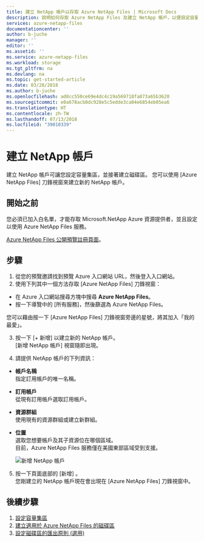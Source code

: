 ```yaml
---
title: 建立 NetApp 帳戶以存取 Azure NetApp Files | Microsoft Docs
description: 說明如何存取 Azure NetApp Files 及建立 NetApp 帳戶，以便設定容量集區及建立磁碟區。
services: azure-netapp-files
documentationcenter: ''
author: b-juche
manager: ''
editor: ''
ms.assetid: ''
ms.service: azure-netapp-files
ms.workload: storage
ms.tgt_pltfrm: na
ms.devlang: na
ms.topic: get-started-article
ms.date: 03/28/2018
ms.author: b-juche
ms.openlocfilehash: ad8cc550ce69e4dc4c19a569718fa873a65b3620
ms.sourcegitcommit: e0a678acb0dc928e5c5edde3ca04e6854eb05ea6
ms.translationtype: HT
ms.contentlocale: zh-TW
ms.lasthandoff: 07/13/2018
ms.locfileid: "39010339"
---
```

# <a name="create-a-netapp-account"></a>建立 NetApp 帳戶
建立 NetApp 帳戶可讓您設定容量集區，並接著建立磁碟區。 您可以使用 [Azure NetApp Files] 刀鋒視窗來建立新的 NetApp 帳戶。

## <a name="before-you-begin"></a>開始之前
您必須已加入白名單，才能存取 Microsoft.NetApp Azure 資源提供者，並且設定以使用 Azure NetApp Files 服務。  

[Azure NetApp Files 公開預覽註冊頁面](https://aka.ms/nfspublicpreview)。 

## <a name="steps"></a>步驟 

1. 從您的預覽邀請找到預覽 Azure 入口網站 URL，然後登入入口網站。 
2.  使用下列其中一個方法存取 [Azure NetApp Files] 刀鋒視窗：  
  * 在 Azure 入口網站搜尋方塊中搜尋 **Azure NetApp Files**。  
  * 按一下導覽中的 [所有服務]，然後篩選為 Azure NetApp Files。  

  您可以藉由按一下 [Azure NetApp Files] 刀鋒視窗旁邊的星號，將其加入「我的最愛」。 

3. 按一下 [+ 新增] 以建立新的 NetApp 帳戶。  
  [新增 NetApp 帳戶] 視窗隨即出現。  

4. 請提供 NetApp 帳戶的下列資訊： 
  * **帳戶名稱**  
    指定訂用帳戶的唯一名稱。
  *  **訂用帳戶**  
    從現有訂用帳戶選取訂用帳戶。
  * **資源群組**   
    使用現有的資源群組或建立新群組。
  * **位置**  
    選取您想要帳戶及其子資源位在哪個區域。  
    目前，Azure NetApp Files 服務僅在美國東部區域受到支援。  

    ![新增 NetApp 帳戶](../media/azure-netapp-files/azure-netapp-files-new-netapp-account.png)


5. 按一下頁面底部的 [新增] 。     
  您剛建立的 NetApp 帳戶現在會出現在 [Azure NetApp Files] 刀鋒視窗中。 

## <a name="next-steps"></a>後續步驟  

1. [設定容量集區](azure-netapp-files-set-up-capacity-pool.md)
2. [建立適用於 Azure NetApp Files 的磁碟區](azure-netapp-files-create-volumes.md)
3. [設定磁碟區的匯出原則 (選用)](azure-netapp-files-configure-export-policy.md)
